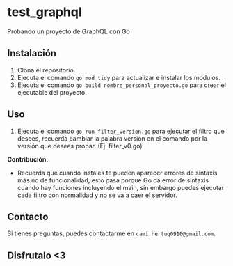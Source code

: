 # test_graphql
Probando un proyecto de GraphQL con Go

## Instalación
1. Clona el repositorio.
2. Ejecuta el comando `go mod tidy` para actualizar e instalar los modulos.
3. Ejecuta el comando `go build nombre_personal_proyecto.go` para crear el ejecutable del proyecto.
   
## Uso
1. Ejecuta el comando `go run filter_version.go` para ejecutar el filtro que desees, recuerda cambiar la palabra versión en el comando por la versión que desees probar. (Ej: filter_v0.go)

**Contribución:**
   - Recuerda que cuando instales te pueden aparecer errores de sintaxis más no de funcionalidad, esto pasa porque Go da error de sintaxis cuando hay funciones incluyendo el main, sin embargo puedes ejecutar cada filtro con normalidad y no se va a caer el servidor.

## Contacto
Si tienes preguntas, puedes contactarme en `cami.hertuq0910@gmail.com`.

## Disfrutalo <3
